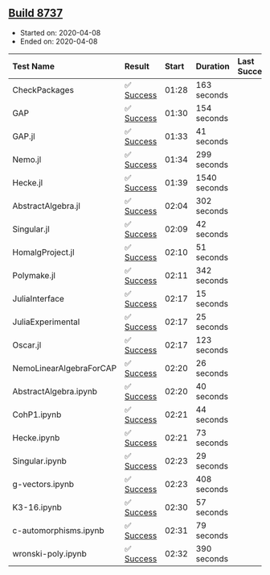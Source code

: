 ## [Build 8737](https://oscarci.mathematik.uni-kl.de/job/oscar/8737/)

* Started on: 2020-04-08
* Ended on: 2020-04-08

| Test Name    | Result | Start | Duration | Last Success | First Failure |
|:-------------|:-------|:------|:---------|:-------------|:--------------|
| CheckPackages | ✅ [Success](https://oscarci.mathematik.uni-kl.de/job/oscar/8737/artifact/logs/build-8737/CheckPackages.log) | 01:28 | 163 seconds |  |  |
| GAP | ✅ [Success](https://oscarci.mathematik.uni-kl.de/job/oscar/8737/artifact/logs/build-8737/GAP.log) | 01:30 | 154 seconds |  |  |
| GAP.jl | ✅ [Success](https://oscarci.mathematik.uni-kl.de/job/oscar/8737/artifact/logs/build-8737/GAP.jl.log) | 01:33 | 41 seconds |  |  |
| Nemo.jl | ✅ [Success](https://oscarci.mathematik.uni-kl.de/job/oscar/8737/artifact/logs/build-8737/Nemo.jl.log) | 01:34 | 299 seconds |  |  |
| Hecke.jl | ✅ [Success](https://oscarci.mathematik.uni-kl.de/job/oscar/8737/artifact/logs/build-8737/Hecke.jl.log) | 01:39 | 1540 seconds |  |  |
| AbstractAlgebra.jl | ✅ [Success](https://oscarci.mathematik.uni-kl.de/job/oscar/8737/artifact/logs/build-8737/AbstractAlgebra.jl.log) | 02:04 | 302 seconds |  |  |
| Singular.jl | ✅ [Success](https://oscarci.mathematik.uni-kl.de/job/oscar/8737/artifact/logs/build-8737/Singular.jl.log) | 02:09 | 42 seconds |  |  |
| HomalgProject.jl | ✅ [Success](https://oscarci.mathematik.uni-kl.de/job/oscar/8737/artifact/logs/build-8737/HomalgProject.jl.log) | 02:10 | 51 seconds |  |  |
| Polymake.jl | ✅ [Success](https://oscarci.mathematik.uni-kl.de/job/oscar/8737/artifact/logs/build-8737/Polymake.jl.log) | 02:11 | 342 seconds |  |  |
| JuliaInterface | ✅ [Success](https://oscarci.mathematik.uni-kl.de/job/oscar/8737/artifact/logs/build-8737/JuliaInterface.log) | 02:17 | 15 seconds |  |  |
| JuliaExperimental | ✅ [Success](https://oscarci.mathematik.uni-kl.de/job/oscar/8737/artifact/logs/build-8737/JuliaExperimental.log) | 02:17 | 25 seconds |  |  |
| Oscar.jl | ✅ [Success](https://oscarci.mathematik.uni-kl.de/job/oscar/8737/artifact/logs/build-8737/Oscar.jl.log) | 02:17 | 123 seconds |  |  |
| NemoLinearAlgebraForCAP | ✅ [Success](https://oscarci.mathematik.uni-kl.de/job/oscar/8737/artifact/logs/build-8737/NemoLinearAlgebraForCAP.log) | 02:20 | 26 seconds |  |  |
| AbstractAlgebra.ipynb | ✅ [Success](https://oscarci.mathematik.uni-kl.de/job/oscar/8737/artifact/logs/build-8737/AbstractAlgebra.ipynb.log) | 02:20 | 40 seconds |  |  |
| CohP1.ipynb | ✅ [Success](https://oscarci.mathematik.uni-kl.de/job/oscar/8737/artifact/logs/build-8737/CohP1.ipynb.log) | 02:21 | 44 seconds |  |  |
| Hecke.ipynb | ✅ [Success](https://oscarci.mathematik.uni-kl.de/job/oscar/8737/artifact/logs/build-8737/Hecke.ipynb.log) | 02:21 | 73 seconds |  |  |
| Singular.ipynb | ✅ [Success](https://oscarci.mathematik.uni-kl.de/job/oscar/8737/artifact/logs/build-8737/Singular.ipynb.log) | 02:23 | 29 seconds |  |  |
| g-vectors.ipynb | ✅ [Success](https://oscarci.mathematik.uni-kl.de/job/oscar/8737/artifact/logs/build-8737/g-vectors.ipynb.log) | 02:23 | 408 seconds |  |  |
| K3-16.ipynb | ✅ [Success](https://oscarci.mathematik.uni-kl.de/job/oscar/8737/artifact/logs/build-8737/K3-16.ipynb.log) | 02:30 | 57 seconds |  |  |
| c-automorphisms.ipynb | ✅ [Success](https://oscarci.mathematik.uni-kl.de/job/oscar/8737/artifact/logs/build-8737/c-automorphisms.ipynb.log) | 02:31 | 79 seconds |  |  |
| wronski-poly.ipynb | ✅ [Success](https://oscarci.mathematik.uni-kl.de/job/oscar/8737/artifact/logs/build-8737/wronski-poly.ipynb.log) | 02:32 | 390 seconds |  |  |
